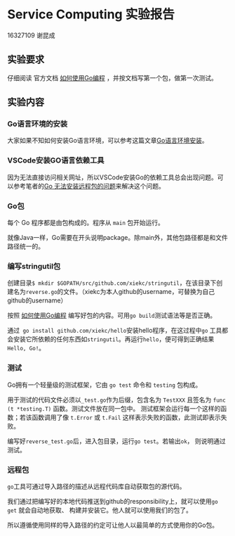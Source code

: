# Service Computing 实验报告

16327109 谢昆成

## 实验要求

仔细阅读 官方文档 [如何使用Go编程](https://go-zh.org/doc/code.html) ，并按文档写第一个包，做第一次测试。

## 实验内容

### Go语言环境的安装

大家如果不知如何安装Go语言环境，可以参考这篇文章[Go语言环境安装](https://www.runoob.com/go/go-environment.html)。

### VSCode安装GO语言依赖工具

因为无法直接访问相关网址，所以VSCode安装Go的依赖工具总会出现问题。可以参考笔者的[Go 无法安装远程包的问题](https://blog.csdn.net/xiekch/article/details/83036815)来解决这个问题。

### Go包

每个 Go 程序都是由包构成的。程序从 `main` 包开始运行。

就像Java一样，Go需要在开头说明package。除main外，其他包路径都是和文件路径统一的。

### 编写stringutil包

创建目录`$ mkdir $GOPATH/src/github.com/xiekc/stringutil`，在该目录下创建名为`reverse.go`的文件。（xiekc为本人github的username，可替换为自己github的username）

按照 [如何使用Go编程](https://go-zh.org/doc/code.html) 编写好包的内容。可用`go build`测试语法等是否正确。

通过` go install github.com/xiekc/hello`安装hello程序，在这过程中`go` 工具都会安装它所依赖的任何东西如`stringutil`。再运行`hello`，便可得到正确结果`Hello, Go!`。

### 测试

 Go拥有一个轻量级的测试框架，它由 `go test` 命令和 `testing` 包构成。 

用于测试的代码文件必须以`_test.go`作为后缀，包含名为 `TestXXX` 且签名为 `func (t *testing.T)` 函数。测试文件放在同一包中。 测试框架会运行每一个这样的函数；若该函数调用了像 `t.Error` 或 `t.Fail` 这样表示失败的函数，此测试即表示失败。 

编写好`reverse_test.go`后，进入包目录，运行`go test`。若输出`ok`， 则说明通过测试。

### 远程包

`go`工具可通过导入路径的描述从远程代码库自动获取包的源代码。

我们通过把编写好的本地代码推送到github的responsibility上，就可以使用`go get` 就会自动地获取、
构建并安装它。他人就可以使用我们的包了。

所以遵循使用同样的导入路径的约定可让他人以最简单的方式使用你的Go包。